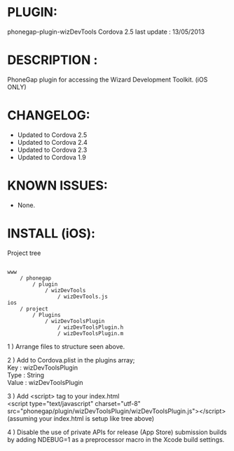# PLUGIN: 

phonegap-plugin-wizDevTools
Cordova 2.5
last update : 13/05/2013


# DESCRIPTION :

PhoneGap plugin for accessing the Wizard Development Toolkit. (iOS ONLY)


# CHANGELOG: 
- Updated to Cordova 2.5
- Updated to Cordova 2.4
- Updated to Cordova 2.3
- Updated to Cordova 1.9


# KNOWN ISSUES:
- None.


# INSTALL (iOS): #

Project tree<br />

<pre><code>
www
	/ phonegap
		/ plugin
			/ wizDevTools
				/ wizDevTools.js
ios
	/ project
		/ Plugins
			/ wizDevToolsPlugin
				/ wizDevToolsPlugin.h
				/ wizDevToolsPlugin.m
</code></pre>



1 ) Arrange files to structure seen above.


2 ) Add to Cordova.plist in the plugins array;<br />
Key : wizDevToolsPlugin<br />
Type : String<br />
Value : wizDevToolsPlugin<br />


3 ) Add \<script\> tag to your index.html<br />
\<script type="text/javascript" charset="utf-8" src="phonegap/plugin/wizDevToolsPlugin/wizDevToolsPlugin.js"\>\</script\><br />
(assuming your index.html is setup like tree above)

4 ) Disable the use of private APIs for release (App Store) submission builds by adding NDEBUG=1 as a preprocessor macro in the Xcode build settings.

